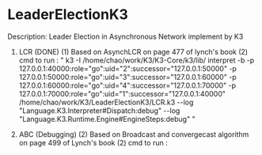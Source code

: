 LeaderElectionK3
================
Description:
Leader Election in Asynchronous Network implement by K3

1. LCR (DONE)
   (1) Based on AsynchLCR on page 477 of lynch's book
   (2) cmd to run : " k3 -I /home/chao/work/K3/K3-Core/k3/lib/ interpret -b -p 127.0.0.1:40000:role=\"go\":uid="2":successor="127.0.0.1:50000" -p 127.0.0.1:50000:role=\"go\":uid="3":successor="127.0.0.1:60000" -p 127.0.0.1:60000:role=\"go\":uid="4":successor="127.0.0.1:70000" -p 127.0.0.1:70000:role=\"go\":uid="1":successor="127.0.0.1:40000" /home/chao/work/K3/LeaderElectionK3/LCR.k3 --log "Language.K3.Interpreter#Dispatch:debug" --log "Language.K3.Runtime.Engine#EngineSteps:debug" "

2. ABC (Debugging)
   (2) Based on Broadcast and convergecast algorithm on page 499 of Lynch's book
   (2) cmd to run :  
